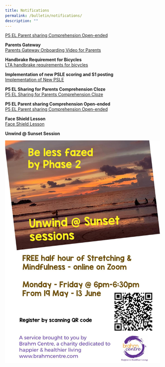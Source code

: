 ```yaml
---
title: Notifications
permalink: /bulletin/notifications/
description: ""
---
```

[P5 EL Parent sharing Comprehension Open-ended](/files/P5%20EL%20Parent%20sharing%20Comprehension%20Open-ended.pdf)

**Parents Gateway**<br>
[Parents Gateway Onboarding Video for Parents](https://www.youtube.com/embed/tW9jwyuovOo)

**Handbrake Requirement for Bicycles**<br>
[LTA handbrake requirements for bicycles](/files/LTA%20handbrake%20requirements%20for%20bicycles_print.pdf)

**Implementation of new PSLE scoring and S1 posting**<br>
[Implementation of New PSLE](/files/Implementation%20of%20New%20PSLE.pdf)

**P5 EL Sharing for Parents Comprehension Cloze**<br>
[P5 EL Sharing for Parents Comprehension Cloze](/files/P5%20EL%20Sharing%20for%20Parents%20Comprehension%20Cloze.pdf)

**P5 EL Parent sharing Comprehension Open-ended**<br>
[P5 EL Parent sharing Comprehension Open-ended](/files/P5%20EL%20Parent%20sharing%20Comprehension%20Open-ended.pdf)

**Face Shield Lesson**<br>
[Face Shield Lesson](/files/Face%20Shield%20Lesson.pdf)

**Unwind @ Sunset Session**

![](/images/Unwind%20%20Sunset%20Session.jpeg)